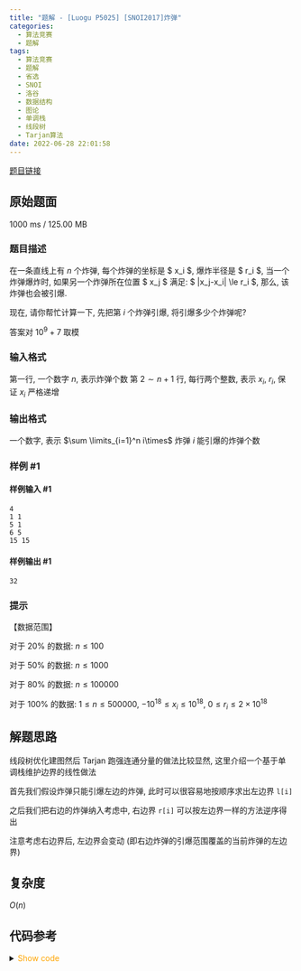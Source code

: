 ```yaml
---
title: "题解 - [Luogu P5025] [SNOI2017]炸弹"
categories:
  - 算法竞赛
  - 题解
tags:
  - 算法竞赛
  - 题解
  - 省选
  - SNOI
  - 洛谷
  - 数据结构
  - 图论
  - 单调栈
  - 线段树
  - Tarjan算法
date: 2022-06-28 22:01:58
---
```


[题目链接](https://www.luogu.com.cn/problem/P4205)

<!-- more -->

## 原始题面

1000 ms / 125.00 MB

### 题目描述

在一条直线上有 $n$ 个炸弹, 每个炸弹的坐标是 $ x_i $, 爆炸半径是 $ r_i $, 当一个炸弹爆炸时, 如果另一个炸弹所在位置 $ x_j $ 满足: $ |x_j-x_i| \le r_i $, 那么, 该炸弹也会被引爆.

现在, 请你帮忙计算一下, 先把第 $i$ 个炸弹引爆, 将引爆多少个炸弹呢?

答案对 $10^9 + 7$ 取模

### 输入格式

第一行, 一个数字 $n$, 表示炸弹个数
第 $2 \sim n+1$ 行, 每行两个整数, 表示 $x_i$, $r_i$, 保证 $x_i$ 严格递增

### 输出格式

一个数字, 表示 $\sum \limits_{i=1}^n i\times$ 炸弹 $i$ 能引爆的炸弹个数

### 样例 #1

#### 样例输入 #1

```
4
1 1
5 1
6 5
15 15
```

#### 样例输出 #1

```
32
```

### 提示

【数据范围】

对于 $20\%$ 的数据: $n\leq 100$

对于 $50\%$ 的数据: $n\leq 1000$

对于 $80\%$ 的数据: $n\leq 100000$

对于 $100\%$ 的数据: $1\le n\leq 500000$, $-10^{18}\leq x_{i}\leq 10^{18}$, $0\leq r_{i}\leq 2\times 10^{18}$

## 解题思路

线段树优化建图然后 Tarjan 跑强连通分量的做法比较显然, 这里介绍一个基于单调栈维护边界的线性做法

首先我们假设炸弹只能引爆左边的炸弹, 此时可以很容易地按顺序求出左边界 `l[i]`

之后我们把右边的炸弹纳入考虑中, 右边界 `r[i]` 可以按左边界一样的方法逆序得出

注意考虑右边界后, 左边界会变动 (即右边炸弹的引爆范围覆盖的当前炸弹的左边界)

## 复杂度

$O(n)$

## 代码参考

<details>
<summary><font color='orange'>Show code</font></summary>

{% icodeweb cpa_cpp title:Luogu_P5025 Luogu/P5025/0.cpp %}

</details>
